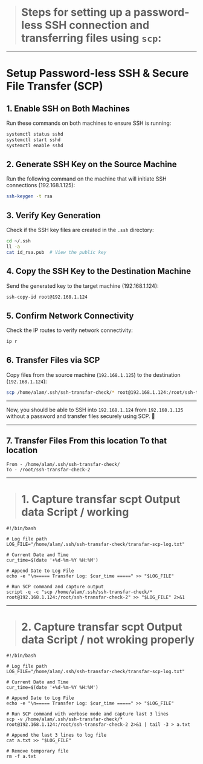> # Steps for setting up a password-less SSH connection and transferring files using `scp`:  

---

# **Setup Password-less SSH & Secure File Transfer (SCP)**  

## **1. Enable SSH on Both Machines**  
Run these commands on both machines to ensure SSH is running:  
```bash
systemctl status sshd
systemctl start sshd
systemctl enable sshd
```

## **2. Generate SSH Key on the Source Machine**  
Run the following command on the machine that will initiate SSH connections (192.168.1.125):  
```bash
ssh-keygen -t rsa
```

## **3. Verify Key Generation**  
Check if the SSH key files are created in the `.ssh` directory:  
```bash
cd ~/.ssh  
ll -a  
cat id_rsa.pub  # View the public key  
```

## **4. Copy the SSH Key to the Destination Machine**  
Send the generated key to the target machine (192.168.1.124):  
```bash
ssh-copy-id root@192.168.1.124
```

## **5. Confirm Network Connectivity**  
Check the IP routes to verify network connectivity:  
```bash
ip r
```

## **6. Transfer Files via SCP**  
Copy files from the source machine (`192.168.1.125`) to the destination (`192.168.1.124`):  
```bash
scp /home/alam/.ssh/ssh-transfar-check/* root@192.168.1.124:/root/ssh-transfar-check-2
```

---

Now, you should be able to SSH into `192.168.1.124` from `192.168.1.125` without a password and transfer files securely using SCP. 🚀

--- 

## **7. Transfer Files From this location To that location**
```
From - /home/alam/.ssh/ssh-transfar-check/
To - /root/ssh-transfar-check-2
```

---

> # 1. Capture transfar scpt Output data Script / working 

```
#!/bin/bash

# Log file path
LOG_FILE="/home/alam/.ssh/ssh-transfar-check/transfar-scp-log.txt"

# Current Date and Time
cur_time=$(date '+%d-%m-%Y %H:%M')

# Append Date to Log File
echo -e "\n===== Transfer Log: $cur_time =====" >> "$LOG_FILE"

# Run SCP command and capture output
script -q -c "scp /home/alam/.ssh/ssh-transfar-check/* root@192.168.1.124:/root/ssh-transfar-check-2" >> "$LOG_FILE" 2>&1
```

---

> # 2.  Capture transfar scpt Output data Script / not wroking properly

```
#!/bin/bash

# Log file path
LOG_FILE="/home/alam/.ssh/ssh-transfar-check/transfar-scp-log.txt"

# Current Date and Time
cur_time=$(date '+%d-%m-%Y %H:%M')

# Append Date to Log File
echo -e "\n===== Transfer Log: $cur_time =====" >> "$LOG_FILE"

# Run SCP command with verbose mode and capture last 3 lines
scp -v /home/alam/.ssh/ssh-transfar-check/* root@192.168.1.124:/root/ssh-transfar-check-2 2>&1 | tail -3 > a.txt

# Append the last 3 lines to log file
cat a.txt >> "$LOG_FILE"

# Remove temporary file
rm -f a.txt
```
